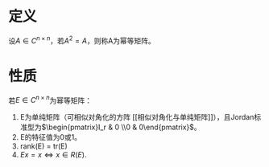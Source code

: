# 定义
设$A\in C^{n \times n}$，若$A^2=A$，则称A为幂等矩阵。

# 性质
若$E\in C^{n \times n}$为幂等矩阵：
1. E为单纯矩阵（可相似对角化的方阵 [[相似对角化与单纯矩阵]]），且Jordan标准型为$\begin{pmatrix}I_r & 0 \\0 & 0\end{pmatrix}$。
2. E的特征值为0或1。
3. rank(E) = tr(E)
4. $Ex=x \Leftrightarrow x\in R(E)$.
